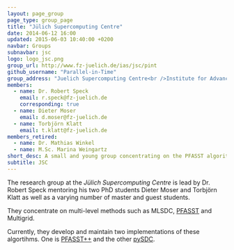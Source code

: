 ```yaml
---
layout: page_group
page_type: group_page
title: "Jülich Supercomputing Centre"
date: 2014-06-12 16:00
updated: 2015-06-03 10:40:00 +0200
navbar: Groups
subnavbar: jsc
logo: logo_jsc.png
group_url: http://www.fz-juelich.de/ias/jsc/pint
github_username: "Parallel-in-Time"
group_address: "Juelich Supercomputing Centre<br />Institute for Advanced Simulation<br />Forschungszentrum Juelich GmbH<br />52425 Juelich, Germany"
members:
  - name: Dr. Robert Speck
    email: r.speck@fz-juelich.de
    corresponding: true
  - name: Dieter Moser
    email: d.moser@fz-juelich.de
  - name: Torbjörn Klatt
    email: t.klatt@fz-juelich.de
members_retired:
  - name: Dr. Mathias Winkel
  - name: M.Sc. Marina Weingartz
short_desc: A small and young group concentrating on the PFASST algorithm.
subtitle: JSC
---
```


The research group at the _Jülich Supercomputing Centre_ is lead by Dr. Robert Speck mentoring
his two PhD students Dieter Moser and Torbjörn Klatt as well as a varying number of master and guest
students.

They concentrate on multi-level methods such as MLSDC, [PFASST](/methods/pfasst.html) and Multigrid.

Currently, they develop and maintain two implementations of these algortihms.
One is [PFASST++](/codes/pfasst.html) and the other [pySDC](/codes/pySDC.html).
